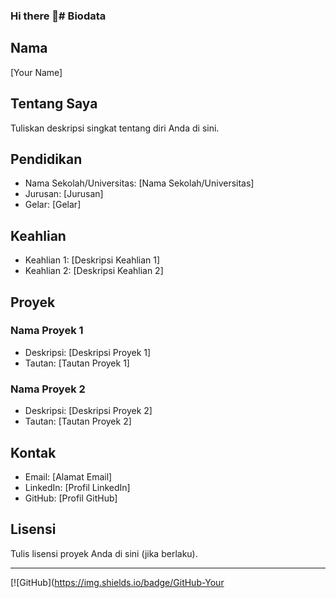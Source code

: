 ### Hi there 👋# Biodata

## Nama
[Your Name]

## Tentang Saya
Tuliskan deskripsi singkat tentang diri Anda di sini.

## Pendidikan
- Nama Sekolah/Universitas: [Nama Sekolah/Universitas]
- Jurusan: [Jurusan]
- Gelar: [Gelar]

## Keahlian
- Keahlian 1: [Deskripsi Keahlian 1]
- Keahlian 2: [Deskripsi Keahlian 2]

## Proyek
### Nama Proyek 1
- Deskripsi: [Deskripsi Proyek 1]
- Tautan: [Tautan Proyek 1]

### Nama Proyek 2
- Deskripsi: [Deskripsi Proyek 2]
- Tautan: [Tautan Proyek 2]

## Kontak
- Email: [Alamat Email]
- LinkedIn: [Profil LinkedIn]
- GitHub: [Profil GitHub]

## Lisensi
Tulis lisensi proyek Anda di sini (jika berlaku).

---

[![GitHub](https://img.shields.io/badge/GitHub-Your


<!--
**charisasalsabilla/charisasalsabilla** is a ✨ _special_ ✨ repository because its `README.md` (this file) appears on your GitHub profile.

Here are some ideas to get you started:

- 🔭 I’m currently working on ...
- 🌱 I’m currently learning ...
- 👯 I’m looking to collaborate on ...
- 🤔 I’m looking for help with ...
- 💬 Ask me about ...
- 📫 How to reach me: ...
- 😄 Pronouns: ...
- ⚡ Fun fact: ...
-->
